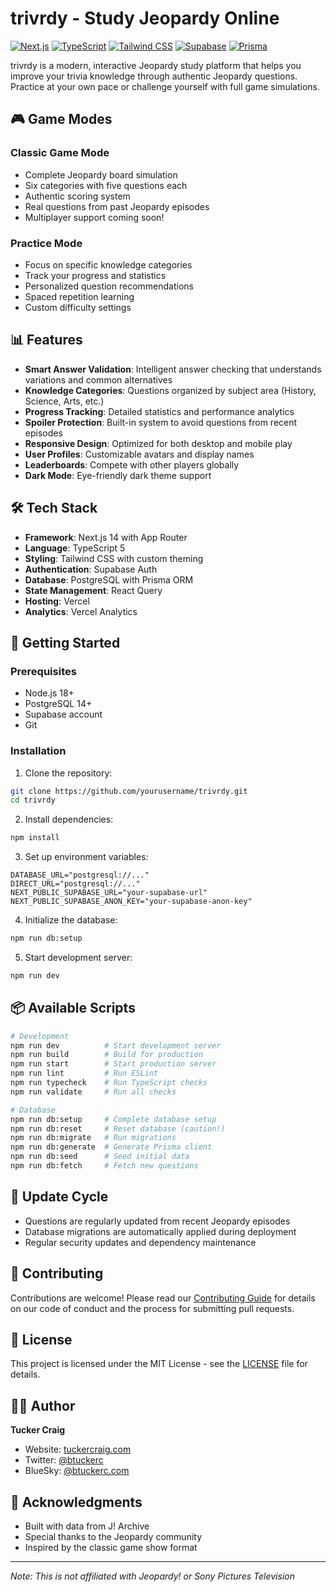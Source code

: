 # trivrdy - Study Jeopardy Online

[![Next.js](https://img.shields.io/badge/Next.js-14-black)](https://nextjs.org/)
[![TypeScript](https://img.shields.io/badge/TypeScript-5-blue)](https://www.typescriptlang.org/)
[![Tailwind CSS](https://img.shields.io/badge/Tailwind-3-38B2AC)](https://tailwindcss.com/)
[![Supabase](https://img.shields.io/badge/Supabase-Auth%20%26%20DB-green)](https://supabase.com/)
[![Prisma](https://img.shields.io/badge/Prisma-ORM-2D3748)](https://www.prisma.io/)

trivrdy is a modern, interactive Jeopardy study platform that helps you improve your trivia knowledge through authentic Jeopardy questions. Practice at your own pace or challenge yourself with full game simulations.

## 🎮 Game Modes

### Classic Game Mode
- Complete Jeopardy board simulation
- Six categories with five questions each
- Authentic scoring system
- Real questions from past Jeopardy episodes
- Multiplayer support coming soon!

### Practice Mode
- Focus on specific knowledge categories
- Track your progress and statistics
- Personalized question recommendations
- Spaced repetition learning
- Custom difficulty settings

## 📊 Features

- **Smart Answer Validation**: Intelligent answer checking that understands variations and common alternatives
- **Knowledge Categories**: Questions organized by subject area (History, Science, Arts, etc.)
- **Progress Tracking**: Detailed statistics and performance analytics
- **Spoiler Protection**: Built-in system to avoid questions from recent episodes
- **Responsive Design**: Optimized for both desktop and mobile play
- **User Profiles**: Customizable avatars and display names
- **Leaderboards**: Compete with other players globally
- **Dark Mode**: Eye-friendly dark theme support

## 🛠 Tech Stack

- **Framework**: Next.js 14 with App Router
- **Language**: TypeScript 5
- **Styling**: Tailwind CSS with custom theming
- **Authentication**: Supabase Auth
- **Database**: PostgreSQL with Prisma ORM
- **State Management**: React Query
- **Hosting**: Vercel
- **Analytics**: Vercel Analytics

## 🚀 Getting Started

### Prerequisites

- Node.js 18+
- PostgreSQL 14+
- Supabase account
- Git

### Installation

1. Clone the repository:
```bash
git clone https://github.com/yourusername/trivrdy.git
cd trivrdy
```

2. Install dependencies:
```bash
npm install
```

3. Set up environment variables:
```env
DATABASE_URL="postgresql://..."
DIRECT_URL="postgresql://..."
NEXT_PUBLIC_SUPABASE_URL="your-supabase-url"
NEXT_PUBLIC_SUPABASE_ANON_KEY="your-supabase-anon-key"
```

4. Initialize the database:
```bash
npm run db:setup
```

5. Start development server:
```bash
npm run dev
```

## 📦 Available Scripts

```bash
# Development
npm run dev          # Start development server
npm run build        # Build for production
npm run start        # Start production server
npm run lint         # Run ESLint
npm run typecheck    # Run TypeScript checks
npm run validate     # Run all checks

# Database
npm run db:setup     # Complete database setup
npm run db:reset     # Reset database (caution!)
npm run db:migrate   # Run migrations
npm run db:generate  # Generate Prisma client
npm run db:seed      # Seed initial data
npm run db:fetch     # Fetch new questions
```

## 🔄 Update Cycle

- Questions are regularly updated from recent Jeopardy episodes
- Database migrations are automatically applied during deployment
- Regular security updates and dependency maintenance

## 🤝 Contributing

Contributions are welcome! Please read our [Contributing Guide](CONTRIBUTING.md) for details on our code of conduct and the process for submitting pull requests.

## 📝 License

This project is licensed under the MIT License - see the [LICENSE](LICENSE) file for details.

## 👨‍💻 Author

**Tucker Craig**
- Website: [tuckercraig.com](https://tuckercraig.com)
- Twitter: [@btuckerc](https://twitter.com/btuckerc)
- BlueSky: [@btuckerc.com](https://bsky.app/profile/btuckerc.com)

## 🙏 Acknowledgments

- Built with data from J! Archive
- Special thanks to the Jeopardy community
- Inspired by the classic game show format

---

*Note: This is not affiliated with Jeopardy! or Sony Pictures Television*
